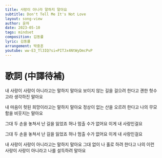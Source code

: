 ```yaml
---
title: 사랑이 아니라 말하지 말아요
subtitle: Don't Tell Me It's Not Love
layout: song-view
author: 윤하
date: 2023-05-10
tags: mindset
composition: 김동률
lyric: 김동률
arrangement: 박중훈
youtube: ww-E3_Tl3IQ?si=PITJx4NtWyDmcPvP
---
```


# 歌詞 (中譯待補)

내 사랑이 사랑이 아니라고는 말하지 말아요
보이지 않는 길을 걸으려 한다고
괜한 헛수고라 생각하진 말아요

내 마음이 헛된 희망이라고는 말하지 말아요
정상이 없는 산을 오르려 한다고
나의 무모함을 비웃지는 말아요

그대 두 손을 놓쳐서
난 길을 잃었죠
허나 멈출 수가 없어요
이게 내 사랑인걸요

그대 두 손을 놓쳐서
난 길을 잃었죠
허나 멈출 수가 없어요
이게 내 사랑인걸요

내 사랑이 사랑이 아니라고는 말하지 말아요
그대 없이 나 홀로 하려 한다고
나의 이런 사랑이 사랑이 아니라고
나를 설득하려 말아요

